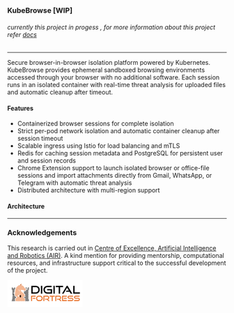 ### KubeBrowse [WIP] 

###### currently this project in progess , for more information about this project refer [docs](https://github.com/browsersec/KubeBrowse/tree/main/docs/)
---

Secure browser-in-browser isolation platform powered by Kubernetes. KubeBrowse provides ephemeral sandboxed browsing environments accessed through your browser with no additional software. Each session runs in an isolated container with real-time threat analysis for uploaded files and automatic cleanup after timeout.

#### Features
- Containerized browser sessions for complete isolation
- Strict per-pod network isolation and automatic container cleanup after session timeout
- Scalable ingress using Istio for load balancing and mTLS
- Redis for caching session metadata and PostgreSQL for persistent user and session records
- Chrome Extension support to launch isolated browser or office-file sessions and import attachments directly from Gmail, WhatsApp, or Telegram with automatic threat analysis
- Distributed architecture with multi-region support


#### Architecture

---
### Acknowledgements


This research is carried out in [Centre of Excellence, Artificial Intelligence and Robotics (AIR)](https://air.vitap.ac.in). A kind mention for providing mentorship, computational resources, and infrastructure support critical to the successful development of the project.

![digitalfortress](attachments/df.png )

